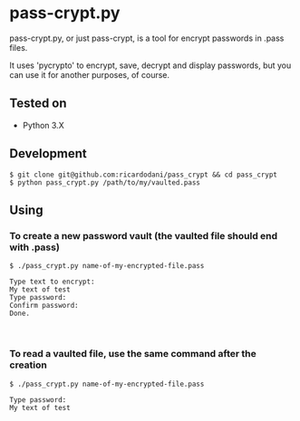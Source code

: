 # pass-crypt.py
pass-crypt.py, or just pass-crypt, is a tool for encrypt passwords in .pass files.

It uses 'pycrypto' to encrypt, save, decrypt and display passwords, but you can use it for another purposes, of course.

## Tested on

- Python 3.X

## Development

    $ git clone git@github.com:ricardodani/pass_crypt && cd pass_crypt
    $ python pass_crypt.py /path/to/my/vaulted.pass

## Using

### To create a new password vault (the vaulted file should end with .pass)

    $ ./pass_crypt.py name-of-my-encrypted-file.pass

```
Type text to encrypt:
My text of test
Type password:
Confirm password:
Done.
```
 
### To read a vaulted file, use the same command after the creation

    $ ./pass_crypt.py name-of-my-encrypted-file.pass

```
Type password:
My text of test
```
